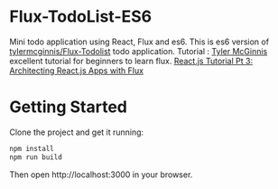 # Flux-TodoList-ES6
Mini todo application using React, Flux and es6.
This is es6 version of [tylermcginnis/Flux-Todolist](https://github.com/tylermcginnis/Flux-Todolist) todo application.
Tutorial : [Tyler McGinnis](https://github.com/tylermcginnis) excellent tutorial for beginners to learn flux. 
[React.js Tutorial Pt 3: Architecting React.js Apps with Flux](http://tylermcginnis.com/reactjs-tutorial-pt-3-architecting-react-js-apps-with-flux/)

# Getting Started
Clone the project and get it running:

```javascript
npm install
npm run build
```

Then open http://localhost:3000 in your browser.
